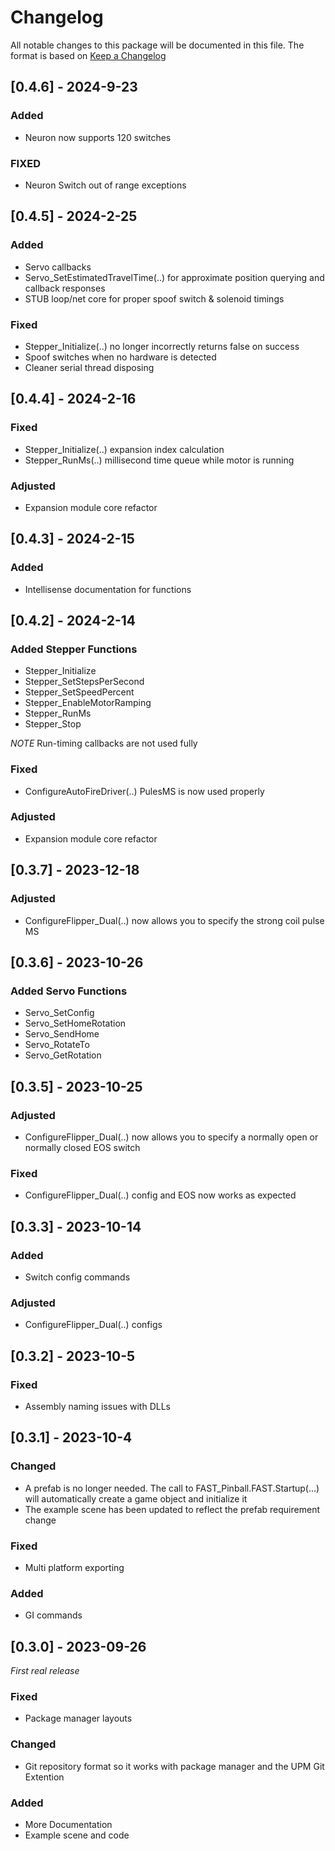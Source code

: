 # Changelog
All notable changes to this package will be documented in this file. The format is based on [Keep a Changelog](http://keepachangelog.com/en/1.0.0/)

## [0.4.6] - 2024-9-23

### Added

- Neuron now supports 120 switches

### FIXED

- Neuron Switch out of range exceptions


## [0.4.5] - 2024-2-25

### Added

- Servo callbacks
- Servo_SetEstimatedTravelTime(..) for approximate position querying and callback responses
- STUB loop/net core for proper spoof switch & solenoid timings

### Fixed

- Stepper_Initialize(..) no longer incorrectly returns false on success
- Spoof switches when no hardware is detected
- Cleaner serial thread disposing


## [0.4.4] - 2024-2-16

### Fixed
- Stepper_Initialize(..) expansion index calculation
- Stepper_RunMs(..) millisecond time queue while motor is running

### Adjusted
- Expansion module core refactor


## [0.4.3] - 2024-2-15

### Added

- Intellisense documentation for functions


## [0.4.2] - 2024-2-14

### Added Stepper Functions
- Stepper_Initialize
- Stepper_SetStepsPerSecond
- Stepper_SetSpeedPercent
- Stepper_EnableMotorRamping
- Stepper_RunMs
- Stepper_Stop

*NOTE* Run-timing callbacks are not used fully

### Fixed
- ConfigureAutoFireDriver(..) PulesMS is now used properly

### Adjusted
- Expansion module core refactor


## [0.3.7] - 2023-12-18

### Adjusted
- ConfigureFlipper_Dual(..) now allows you to specify the strong coil pulse MS


## [0.3.6] - 2023-10-26

### Added Servo Functions
- Servo_SetConfig
- Servo_SetHomeRotation
- Servo_SendHome
- Servo_RotateTo
- Servo_GetRotation


## [0.3.5] - 2023-10-25

### Adjusted
- ConfigureFlipper_Dual(..) now allows you to specify a normally open or normally closed EOS switch

### Fixed
- ConfigureFlipper_Dual(..) config and EOS now works as expected

## [0.3.3] - 2023-10-14

### Added
- Switch config commands

### Adjusted
- ConfigureFlipper_Dual(..) configs

## [0.3.2] - 2023-10-5

### Fixed
- Assembly naming issues with DLLs

## [0.3.1] - 2023-10-4

### Changed
- A prefab is no longer needed. The call to FAST_Pinball.FAST.Startup(...) will automatically create a game object and initialize it
- The example scene has been updated to reflect the prefab requirement change

### Fixed
- Multi platform exporting

### Added
- GI commands

## [0.3.0] - 2023-09-26
*First real release*

### Fixed
- Package manager layouts

### Changed
- Git repository format so it works with package manager and the UPM Git Extention

### Added
- More Documentation
- Example scene and code

